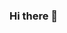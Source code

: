 ### Hi there 👋

<!--
**kirtleyadams/kirtleyadams** is a ✨ _special_ ✨ repository because its `README.md` (this file) appears on your GitHub profile.

Here are some ideas to get you started:
- 🌱 I’m currently learning React.
- 👯 I’m looking to collaborate on new projects.
- ⚡ Fun fact: I like to read.
- 📫 How to reach me:
Email: hello@kirtleymichelle.com
LinkedIn: https://www.linkedin.com/in/kirtley-adams-9b0155223/
